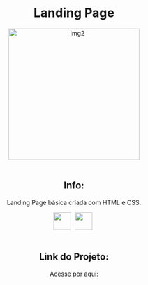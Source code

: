 <h1 align="center">Landing Page</h1>
<div align="center">
<a href="https://ibb.co/QQ2b7gd"><img src="https://i.ibb.co/ZXnLRjm/img2.png" alt="img2" border="0" width="300"></a>
</div>
<br>

<h2 align="center">Info: </h2>
<p align="center">Landing Page básica criada com HTML e CSS.</p>
<div align="center">
<img height="40cm" src="https://cdn.jsdelivr.net/gh/devicons/devicon/icons/html5/html5-original.svg"/> <img height="40cm" hspace="5" src="https://cdn.jsdelivr.net/gh/devicons/devicon/icons/css3/css3-original.svg"/>
</div>
<br>
      
<h2 align="center"> Link do Projeto: </h1>

<p align="center"> <a href="https://edu-amorim2.github.io/Landing-page/">Acesse por aqui:</a></p>
